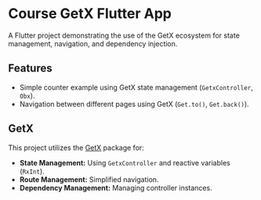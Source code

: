 # Course GetX Flutter App

A Flutter project demonstrating the use of the GetX ecosystem for state management, navigation, and dependency injection.

## Features

*   Simple counter example using GetX state management (`GetxController`,  `Obx`).
*   Navigation between different pages using GetX (`Get.to()`,  `Get.back()`).

## GetX

This project utilizes the [GetX](https://pub.dev/packages/get) package for:

* **State Management:** Using `GetxController` and reactive variables (`RxInt`).
* **Route Management:** Simplified navigation.
* **Dependency Management:** Managing controller instances.
